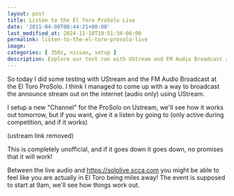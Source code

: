 ```yaml
---
layout: post
title: Listen to the El Toro ProSolo Live
date: '2011-04-09T00:44:21+00:00'
last_modified_at: 2024-11-18T10:51:34-06:00
permalink: listen-to-the-el-toro-prosolo-live
image:
categories: [ 350z, nissan, setup ]
description: Explore our test run with UStream and FM Audio Broadcast at the El Toro ProSolo. Journey with us as we create an innovative way to livestream car raci...
---
```



So today I did some testing with UStream and the FM Audio Broadcast at the El Toro ProSolo. I think I managed to come up with a way to broadcast the announce stream out on the internet (audio only) using UStream.

I setup a new "Channel" for the ProSolo on Ustream, we'll see how it works out tomorrow, but if you want, give it a listen by going to (only active during competition, and if it works)

(ustream link removed)

This is completely unofficial, and if it goes down it goes down, no promises that it will work! 

Between the live audio and https://sololive.scca.com you might be able to feel like you are actually in El Toro being miles away! The event is supposed to start at 9am, we'll see how things work out.





